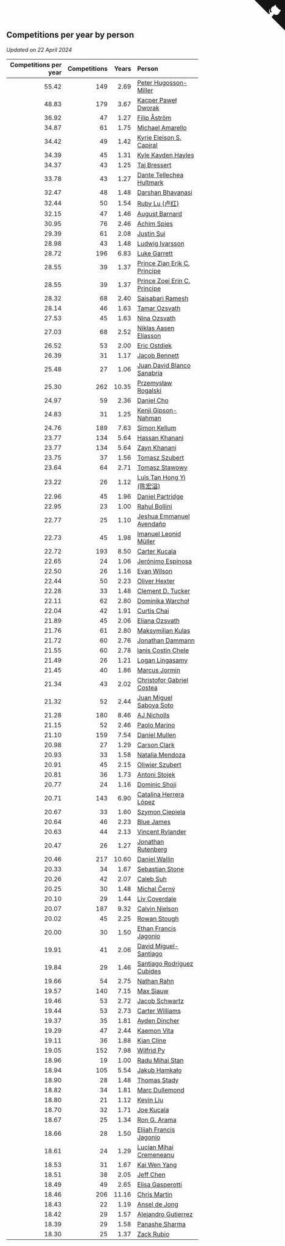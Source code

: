 ## Competitions per year by person

*Updated on 22 April 2024*

| Competitions per year | Competitions | Years | Person |
| ---: | ---: | ---: | :--- |
| 55.42 | 149 | 2.69 | [Peter Hugosson-Miller](https://www.worldcubeassociation.org/persons/2021HUGO01) |
| 48.83 | 179 | 3.67 | [Kacper Paweł Dworak](https://www.worldcubeassociation.org/persons/2020DWOR01) |
| 36.92 | 47 | 1.27 | [Filip Åström](https://www.worldcubeassociation.org/persons/2023ASTR01) |
| 34.87 | 61 | 1.75 | [Michael Amarello](https://www.worldcubeassociation.org/persons/2022AMAR09) |
| 34.42 | 49 | 1.42 | [Kyrie Eleison S. Capiral](https://www.worldcubeassociation.org/persons/2022CAPI02) |
| 34.39 | 45 | 1.31 | [Kyle Kayden Hayles](https://www.worldcubeassociation.org/persons/2022HAYL02) |
| 34.37 | 43 | 1.25 | [Taj Bressert](https://www.worldcubeassociation.org/persons/2023BRES01) |
| 33.78 | 43 | 1.27 | [Dante Tellechea Hultmark](https://www.worldcubeassociation.org/persons/2023HULT01) |
| 32.47 | 48 | 1.48 | [Darshan Bhavanasi](https://www.worldcubeassociation.org/persons/2022BHAV01) |
| 32.44 | 50 | 1.54 | [Ruby Lu (卢红)](https://www.worldcubeassociation.org/persons/2022LURU01) |
| 32.15 | 47 | 1.46 | [August Barnard](https://www.worldcubeassociation.org/persons/2022BARN21) |
| 30.95 | 76 | 2.46 | [Achim Spies](https://www.worldcubeassociation.org/persons/2021SPIE01) |
| 29.39 | 61 | 2.08 | [Justin Sui](https://www.worldcubeassociation.org/persons/2022SUIJ01) |
| 28.98 | 43 | 1.48 | [Ludwig Ivarsson](https://www.worldcubeassociation.org/persons/2022IVAR01) |
| 28.72 | 196 | 6.83 | [Luke Garrett](https://www.worldcubeassociation.org/persons/2017GARR05) |
| 28.55 | 39 | 1.37 | [Prince Zian Erik C. Principe](https://www.worldcubeassociation.org/persons/2022PRIN08) |
| 28.55 | 39 | 1.37 | [Prince Zoei Erin C. Principe](https://www.worldcubeassociation.org/persons/2022PRIN09) |
| 28.32 | 68 | 2.40 | [Saisabari Ramesh](https://www.worldcubeassociation.org/persons/2021RAME01) |
| 28.14 | 46 | 1.63 | [Tamar Ozsvath](https://www.worldcubeassociation.org/persons/2022OZSV04) |
| 27.53 | 45 | 1.63 | [Nina Ozsvath](https://www.worldcubeassociation.org/persons/2022OZSV03) |
| 27.03 | 68 | 2.52 | [Niklas Aasen Eliasson](https://www.worldcubeassociation.org/persons/2021ELIA01) |
| 26.52 | 53 | 2.00 | [Eric Ostdiek](https://www.worldcubeassociation.org/persons/2022OSTD01) |
| 26.39 | 31 | 1.17 | [Jacob Bennett](https://www.worldcubeassociation.org/persons/2023BENN04) |
| 25.48 | 27 | 1.06 | [Juan David Blanco Sanabria](https://www.worldcubeassociation.org/persons/2023SANA04) |
| 25.30 | 262 | 10.35 | [Przemysław Rogalski](https://www.worldcubeassociation.org/persons/2013ROGA02) |
| 24.97 | 59 | 2.36 | [Daniel Cho](https://www.worldcubeassociation.org/persons/2021CHOD01) |
| 24.83 | 31 | 1.25 | [Kenji Gipson-Nahman](https://www.worldcubeassociation.org/persons/2023GIPS01) |
| 24.76 | 189 | 7.63 | [Simon Kellum](https://www.worldcubeassociation.org/persons/2016KELL12) |
| 23.77 | 134 | 5.64 | [Hassan Khanani](https://www.worldcubeassociation.org/persons/2018KHAN26) |
| 23.77 | 134 | 5.64 | [Zayn Khanani](https://www.worldcubeassociation.org/persons/2018KHAN28) |
| 23.75 | 37 | 1.56 | [Tomasz Szubert](https://www.worldcubeassociation.org/persons/2022SZUB02) |
| 23.64 | 64 | 2.71 | [Tomasz Stawowy](https://www.worldcubeassociation.org/persons/2021STAW01) |
| 23.22 | 26 | 1.12 | [Luis Tan Hong Yi (陈宏溢)](https://www.worldcubeassociation.org/persons/2023YILU01) |
| 22.96 | 45 | 1.96 | [Daniel Partridge](https://www.worldcubeassociation.org/persons/2022PART02) |
| 22.95 | 23 | 1.00 | [Rahul Bollini](https://www.worldcubeassociation.org/persons/2023BOLL01) |
| 22.77 | 25 | 1.10 | [Jeshua Emmanuel Avendaño](https://www.worldcubeassociation.org/persons/2023AVEN01) |
| 22.73 | 45 | 1.98 | [Imanuel Leonid Müller](https://www.worldcubeassociation.org/persons/2022MULL02) |
| 22.72 | 193 | 8.50 | [Carter Kucala](https://www.worldcubeassociation.org/persons/2015KUCA01) |
| 22.65 | 24 | 1.06 | [Jerónimo Espinosa](https://www.worldcubeassociation.org/persons/2023ESPI07) |
| 22.50 | 26 | 1.16 | [Evan Wilson](https://www.worldcubeassociation.org/persons/2023WILS11) |
| 22.44 | 50 | 2.23 | [Oliver Hexter](https://www.worldcubeassociation.org/persons/2022HEXT01) |
| 22.28 | 33 | 1.48 | [Clement D. Tucker](https://www.worldcubeassociation.org/persons/2022TUCK09) |
| 22.11 | 62 | 2.80 | [Dominika Warchoł](https://www.worldcubeassociation.org/persons/2021WARC01) |
| 22.04 | 42 | 1.91 | [Curtis Chai](https://www.worldcubeassociation.org/persons/2022CHAI02) |
| 21.89 | 45 | 2.06 | [Eliana Ozsvath](https://www.worldcubeassociation.org/persons/2022OZSV01) |
| 21.76 | 61 | 2.80 | [Maksymilian Kulas](https://www.worldcubeassociation.org/persons/2021KULA02) |
| 21.72 | 60 | 2.76 | [Jonathan Dammann](https://www.worldcubeassociation.org/persons/2021DAMM01) |
| 21.55 | 60 | 2.78 | [Ianis Costin Chele](https://www.worldcubeassociation.org/persons/2021CHEL01) |
| 21.49 | 26 | 1.21 | [Logan Lingasamy](https://www.worldcubeassociation.org/persons/2023LING02) |
| 21.45 | 40 | 1.86 | [Marcus Jormin](https://www.worldcubeassociation.org/persons/2022JORM01) |
| 21.34 | 43 | 2.02 | [Christofor Gabriel Costea](https://www.worldcubeassociation.org/persons/2022COST03) |
| 21.32 | 52 | 2.44 | [Juan Miguel Saboya Soto](https://www.worldcubeassociation.org/persons/2021SOTO01) |
| 21.28 | 180 | 8.46 | [AJ Nicholls](https://www.worldcubeassociation.org/persons/2015NICH04) |
| 21.15 | 52 | 2.46 | [Paolo Marino](https://www.worldcubeassociation.org/persons/2021MARI04) |
| 21.10 | 159 | 7.54 | [Daniel Mullen](https://www.worldcubeassociation.org/persons/2016MULL04) |
| 20.98 | 27 | 1.29 | [Carson Clark](https://www.worldcubeassociation.org/persons/2023CLAR02) |
| 20.93 | 33 | 1.58 | [Natalia Mendoza](https://www.worldcubeassociation.org/persons/2022MEND24) |
| 20.91 | 45 | 2.15 | [Oliwier Szubert](https://www.worldcubeassociation.org/persons/2022SZUB01) |
| 20.81 | 36 | 1.73 | [Antoni Stojek](https://www.worldcubeassociation.org/persons/2022STOJ03) |
| 20.77 | 24 | 1.16 | [Dominic Shoji](https://www.worldcubeassociation.org/persons/2023SHOJ01) |
| 20.71 | 143 | 6.90 | [Catalina Herrera López](https://www.worldcubeassociation.org/persons/2017LOPE31) |
| 20.67 | 33 | 1.60 | [Szymon Ciepiela](https://www.worldcubeassociation.org/persons/2022CIEP01) |
| 20.64 | 46 | 2.23 | [Blue James](https://www.worldcubeassociation.org/persons/2022JAME01) |
| 20.63 | 44 | 2.13 | [Vincent Rylander](https://www.worldcubeassociation.org/persons/2022RYLA01) |
| 20.47 | 26 | 1.27 | [Jonathan Rutenberg](https://www.worldcubeassociation.org/persons/2023RUTE01) |
| 20.46 | 217 | 10.60 | [Daniel Wallin](https://www.worldcubeassociation.org/persons/2013WALL03) |
| 20.33 | 34 | 1.67 | [Sebastian Stone](https://www.worldcubeassociation.org/persons/2022STON09) |
| 20.26 | 42 | 2.07 | [Caleb Suh](https://www.worldcubeassociation.org/persons/2022SUHC01) |
| 20.25 | 30 | 1.48 | [Michal Černý](https://www.worldcubeassociation.org/persons/2022CERN03) |
| 20.10 | 29 | 1.44 | [Liv Coverdale](https://www.worldcubeassociation.org/persons/2022COVE02) |
| 20.07 | 187 | 9.32 | [Calvin Nielson](https://www.worldcubeassociation.org/persons/2014NIEL03) |
| 20.02 | 45 | 2.25 | [Rowan Stough](https://www.worldcubeassociation.org/persons/2022STOU01) |
| 20.00 | 30 | 1.50 | [Ethan Francis Jagonio](https://www.worldcubeassociation.org/persons/2022JAGO03) |
| 19.91 | 41 | 2.06 | [David Miguel-Santiago](https://www.worldcubeassociation.org/persons/2022MIGU02) |
| 19.84 | 29 | 1.46 | [Santiago Rodríguez Cubides](https://www.worldcubeassociation.org/persons/2022CUBI01) |
| 19.66 | 54 | 2.75 | [Nathan Rahn](https://www.worldcubeassociation.org/persons/2021RAHN01) |
| 19.57 | 140 | 7.15 | [Max Siauw](https://www.worldcubeassociation.org/persons/2017SIAU02) |
| 19.46 | 53 | 2.72 | [Jacob Schwartz](https://www.worldcubeassociation.org/persons/2021SCHW01) |
| 19.44 | 53 | 2.73 | [Carter Williams](https://www.worldcubeassociation.org/persons/2021WILL06) |
| 19.37 | 35 | 1.81 | [Ayden Dincher](https://www.worldcubeassociation.org/persons/2022DINC01) |
| 19.29 | 47 | 2.44 | [Kaemon Vita](https://www.worldcubeassociation.org/persons/2021VITA01) |
| 19.11 | 36 | 1.88 | [Kian Cline](https://www.worldcubeassociation.org/persons/2022CLIN01) |
| 19.05 | 152 | 7.98 | [Wilfrid Py](https://www.worldcubeassociation.org/persons/2016PYWI01) |
| 18.96 | 19 | 1.00 | [Radu Mihai Stan](https://www.worldcubeassociation.org/persons/2023STAN09) |
| 18.94 | 105 | 5.54 | [Jakub Hamkało](https://www.worldcubeassociation.org/persons/2018HAMK01) |
| 18.90 | 28 | 1.48 | [Thomas Stady](https://www.worldcubeassociation.org/persons/2022STAD01) |
| 18.82 | 34 | 1.81 | [Marc Dullemond](https://www.worldcubeassociation.org/persons/2022DULL01) |
| 18.80 | 21 | 1.12 | [Kevin Liu](https://www.worldcubeassociation.org/persons/2023LIUK02) |
| 18.70 | 32 | 1.71 | [Joe Kucala](https://www.worldcubeassociation.org/persons/2022KUCA01) |
| 18.67 | 25 | 1.34 | [Ron G. Arama](https://www.worldcubeassociation.org/persons/2022ARAM01) |
| 18.66 | 28 | 1.50 | [Elijah Francis Jagonio](https://www.worldcubeassociation.org/persons/2022JAGO02) |
| 18.61 | 24 | 1.29 | [Lucian Mihai Cremeneanu](https://www.worldcubeassociation.org/persons/2023CREM01) |
| 18.53 | 31 | 1.67 | [Kai Wen Yang](https://www.worldcubeassociation.org/persons/2022YANG19) |
| 18.51 | 38 | 2.05 | [Jeff Chen](https://www.worldcubeassociation.org/persons/2022CHEN19) |
| 18.49 | 49 | 2.65 | [Elisa Gasperotti](https://www.worldcubeassociation.org/persons/2021GASP01) |
| 18.46 | 206 | 11.16 | [Chris Martin](https://www.worldcubeassociation.org/persons/2013MART03) |
| 18.43 | 22 | 1.19 | [Ansel de Jong](https://www.worldcubeassociation.org/persons/2023JONG01) |
| 18.42 | 29 | 1.57 | [Alejandro Gutierrez](https://www.worldcubeassociation.org/persons/2022GUTI09) |
| 18.39 | 29 | 1.58 | [Panashe Sharma](https://www.worldcubeassociation.org/persons/2022SHAR36) |
| 18.30 | 25 | 1.37 | [Zack Rubio](https://www.worldcubeassociation.org/persons/2022RUBI10) |


<a href="https://github.com/jonatanklosko/wca_statistics" class="github-corner" aria-label="View source on Github"><svg width="80" height="80" viewBox="0 0 250 250" style="fill:#151513; color:#fff; position: absolute; top: 0; border: 0; right: 0;" aria-hidden="true"><path d="M0,0 L115,115 L130,115 L142,142 L250,250 L250,0 Z"></path><path d="M128.3,109.0 C113.8,99.7 119.0,89.6 119.0,89.6 C122.0,82.7 120.5,78.6 120.5,78.6 C119.2,72.0 123.4,76.3 123.4,76.3 C127.3,80.9 125.5,87.3 125.5,87.3 C122.9,97.6 130.6,101.9 134.4,103.2" fill="currentColor" style="transform-origin: 130px 106px;" class="octo-arm"></path><path d="M115.0,115.0 C114.9,115.1 118.7,116.5 119.8,115.4 L133.7,101.6 C136.9,99.2 139.9,98.4 142.2,98.6 C133.8,88.0 127.5,74.4 143.8,58.0 C148.5,53.4 154.0,51.2 159.7,51.0 C160.3,49.4 163.2,43.6 171.4,40.1 C171.4,40.1 176.1,42.5 178.8,56.2 C183.1,58.6 187.2,61.8 190.9,65.4 C194.5,69.0 197.7,73.2 200.1,77.6 C213.8,80.2 216.3,84.9 216.3,84.9 C212.7,93.1 206.9,96.0 205.4,96.6 C205.1,102.4 203.0,107.8 198.3,112.5 C181.9,128.9 168.3,122.5 157.7,114.1 C157.9,116.9 156.7,120.9 152.7,124.9 L141.0,136.5 C139.8,137.7 141.6,141.9 141.8,141.8 Z" fill="currentColor" class="octo-body"></path></svg></a><style>.github-corner:hover .octo-arm{animation:octocat-wave 560ms ease-in-out}@keyframes octocat-wave{0%,100%{transform:rotate(0)}20%,60%{transform:rotate(-25deg)}40%,80%{transform:rotate(10deg)}}@media (max-width:500px){.github-corner:hover .octo-arm{animation:none}.github-corner .octo-arm{animation:octocat-wave 560ms ease-in-out}}</style>
